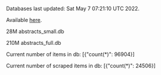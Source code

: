 Databases last updated: Sat May  7 07:21:10 UTC 2022. 

Available [here](https://github.com/cbeauhilton/ash-db/releases).


28M	abstracts_small.db

210M	abstracts_full.db

Current number of items in db:
[{"count(*)": 96904}]

Current number of scraped items in db:
[{"count(*)": 24506}]
